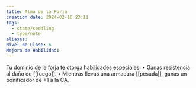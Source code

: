 ```yaml
---
title: Alma de la Forja
creation date: 2024-02-16 23:11
tags:
  - state/seedling
  - type/note
aliases: 
Nivel de Clase: 6
Mejora de Habilidad:
---
```

Tu dominio de la forja te otorga habilidades especiales:
• Ganas resistencia al daño de [[fuego]].
• Mientras llevas una armadura [[pesada]], ganas un bonificador de +1 a la CA.




